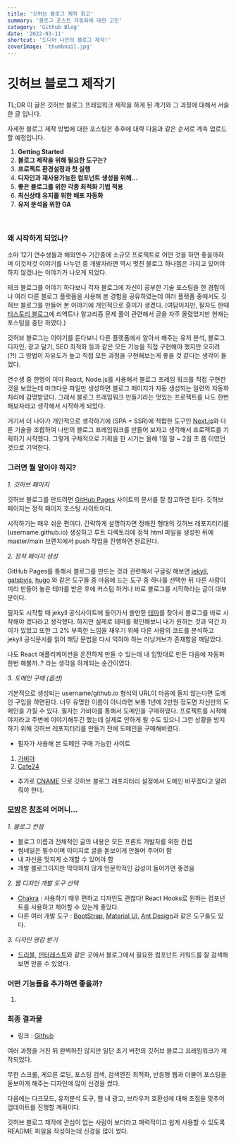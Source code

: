 ```yaml
---
title: '깃허브 블로그 제작 회고'
summary: '블로그 포스트 자동화에 대한 고민'
category: 'Github Blog'
date: '2022-03-11'
shortcut: '드디어 나만의 블로그 제작!'
coverImage: 'thumbnail.jpg'
---
```


# 깃허브 블로그 제작기

TL;DR
이 글은 깃허브 블로그 프레임워크 제작을 하게 된 계기와 그 과정에 대해서 서술한 글 입니다.

자세한 블로그 제작 방법에 대한 포스팅은 추후에 대략 다음과 같은 순서로 계속 업로드 할 예정입니다.

1. **Getting Started**
2. **블로그 제작을 위해 필요한 도구는?**
3. **프로젝트 환경설정과 첫 실행**
4. **디자인과 재사용가능한 컴포넌트 생성을 위해...**
5. **좋은 블로그를 위한 각종 최적화 기법 적용**
6. **최신상태 유지를 위한 배포 자동화**
7. **유저 분석을 위한 GA**

</br>

### 왜 시작하게 되었나?

소마 12기 연수생들과 해외연수 기간중에 소규모 프로젝트로 어떤 것을 하면 좋을까하며 이것저것 이야기를 나누던 중 개발자라면 역시 멋진 블로그 하나쯤은 가지고 있어야 하지 않겠냐는 이야기가 나오게 되었다.

테크 블로그를 이야기 하다보니 각자 블로그에 자신이 공부한 기술 포스팅을 한 경험이나 여러 다른 블로그 플랫폼을 사용해 본 경험을 공유하였는데 여러 플랫폼 중에서도 깃허브 블로그를 만들어 본 이야기에 개인적으로 흥미가 생겼다. (여담이지만, 필자도 한때 [티스토리 블로그](https://canoe726.tistory.com/)에 리액트나 알고리즘 문제 풀이 관련해서 글을 자주 올렸었지만 현재는 포스팅을 중단 하였다.)

깃허브 블로그는 이야기를 듣다보니 다른 플랫폼에서 알아서 해주는 유저 분석, 블로그 디자인, 광고 달기, SEO 최적화 등과 같은 모든 기능을 직접 구현해야 했지만 오히려(?!) 그 방법이 자유도가 높고 직접 모든 과정을 구현해보는게 좋을 것 같다는 생각이 들었다.

연수생 중 한명이 이미 React, Node.js를 사용해서 블로그 프레임 워크를 직접 구현한 것을 보았는데 마크다운 파일만 생성하면 블로그 페이지가 자동 생성되는 일련의 자동화 처리에 감명받았다. 그래서 블로그 프레임워크 만들기라는 멋있는 프로젝트를 나도 한번 해보자라고 생각해서 시작하게 되었다.

거기서 더 나아가 개인적으로 생각하기에 (SPA + SSR)에 적합한 도구인 [Next.js](https://nextjs.org/docs)와 다른 기술을 조합하여 나만의 블로그 프레임워크를 만들어 보자고 생각해서 프로젝트를 기획하기 시작했다. 그렇게 구체적으로 기획을 한 시기는 올해 1월 말 ~ 2월 초 쯤 이였던 것으로 기억한다.

### 그러면 뭘 알아야 하지?

_1. 깃허브 페이지_

깃허브 블로그를 만드려면 [GitHub Pages](https://pages.github.com/) 사이트의 문서를 잘 참고하면 된다. 깃허브 페이지는 정적 페이지 호스팅 사이트이다.

시작하기는 매우 쉬운 편이다. 간략하게 설명하자면 정해진 형태의 깃허브 레포지터리를 (username.github.io) 생성하고 루트 디렉토리에 정적 html 파일을 생성한 뒤에 master/main 브랜치에서 push 작업을 진행하면 완료된다.

_2. 정적 페이지 생성_

GitHub Pages를 통해서 블로그를 만드는 것과 관련해서 구글링 해보면 [jekyll](https://jekyllrb-ko.github.io/), [gatsbyjs](https://www.gatsbyjs.com/), [hugo](https://gohugo.io/) 와 같은 도구들 중 마음에 드는 도구 중 하나를 선택한 뒤 다른 사람이 미리 만들어 놓은 테마를 받은 후에 커스텀 하거나 바로 블로그를 시작하라는 글이 대부분이다.

필자도 시작할 때 jekyll 공식사이트에 들어가서 쓸만한 [테마](http://jekyllthemes.org/)를 찾아서 블로그를 바로 시작해야 겠다라고 생각했다. 하지만 실제로 테마를 확인해보니 내가 원하는 것과 약간 차이가 있었고 또한 그 2% 부족한 느낌을 채우기 위해 다른 사람의 코드를 분석하고 jekyll 공식문서를 읽어 해당 문법을 다시 익혀야 하는 러닝커브가 존재함을 깨달았다.

나도 React 애플리케이션을 온전하게 만들 수 있는데 내 입맛대로 만든 다음에 자동화 한번 해볼까..? 라는 생각을 하게되는 순간이였다.

_3. 도메인 구매 (옵션)_

기본적으로 생성되는 username/github.io 형식의 URL이 마음에 들지 않는다면 도메인 구입을 하면된다. 너무 유명한 이름이 아니라면 보통 1년에 2만원 정도면 자신만의 도메인을 가질 수 있다. 필자는 가비아를 통해서 도메인을 구매하였다. 프로젝트를 시작해야지라고 주변에 이야기해두긴 했는데 실제로 안하게 될 수도 있으니 그런 상황을 방지하기 위해 깃허브 레포지터리를 만들기 전에 도메인을 구매해버렸다.

+ 필자가 사용해 본 도메인 구매 가능한 사이트
1. [가비아](https://domain.gabia.com/?utm_source=google&utm_medium=cpc&utm_term=%25EA%25B0%2580%25EB%25B9%2584%25EC%2595%2584%25EB%258F%2584%25EB%25A9%2594%25EC%259D%25B8&utm_campaign=%25EB%258F%2584%25EB%25A9%2594%25EC%259D%25B8)
2. [Cafe24](https://hosting.cafe24.com/?controller=domain_main)

+ 추가로 [CNAME](https://docs.github.com/en/pages/configuring-a-custom-domain-for-your-github-pages-site/managing-a-custom-domain-for-your-github-pages-site) 으로 깃허브 블로그 레포지터리 설정에서 도메인 바꾸겠다고 알려줘야 한다.

### [모방](https://brunch.co.kr/)은 [창조](https://blog.this-is-for-developer.com/)의 어머니...

_1. 블로그 컨셉_

- 블로그 이름과 전체적인 글의 내용은 모든 프론트 개발자를 위한 컨셉
- 썸네일은 필수이며 이미지로 글을 돋보이게 만들어 주어야 함
- 내 자신을 멋지게 소개할 수 있어야 함
- 개발 블로그이지만 딱딱하지 않게 인문학적인 감성이 들어가면 좋겠음

_2. 웹 디자인 개발 도구 선택_

- [Chakra](https://chakra-ui.com/) : 사용하기 매우 편하고 디자인도 괜찮다! React Hooks로 원하는 컴포넌트를 사용하고 제어할 수 있는게 좋았다.
- 다른 여러 개발 도구 : [BootStrap](https://getbootstrap.com/), [Material UI](https://mui.com/), [Ant Design](https://ant.design/)과 같은 도구들도 있다.

_3. 디자인 영감 받기_

- [드리블](https://dribbble.com/), [핀터레스트](https://www.pinterest.co.kr/)와 같은 곳에서 블로그에서 필요한 컴포넌트 키워드를 잘 검색해보면 얻을 수 있었다.

### 어떤 기능들을 추가하면 좋을까?

1. 




### 최종 결과물

- 링크 : [Github](https://github.com/canoe726/canoe726.github.io)

여러 과정을 거친 뒤 완벽하진 않지만 일단 초기 버전의 깃허브 블로그 프레임워크가 제작되었다.

무한 스크롤, 게으른 로딩, 포스팅 검색, 검색엔진 최적화, 반응형 웹과 더불어 포스팅을 돋보이게 해주는 디자인에 많이 신경을 썼다.

다음에는 다크모드, 유저분석 도구, 웹 내 광고, 브라우저 호환성에 대해 초점을 맞추어 업데이트를 진행할 계획이다.

깃허브 블로그 제작에 관심이 없는 사람이 보더라고 매력적이고 쉽게 사용할 수 있도록 README 파일을 작성하는데 신경을 많이 썼다.
